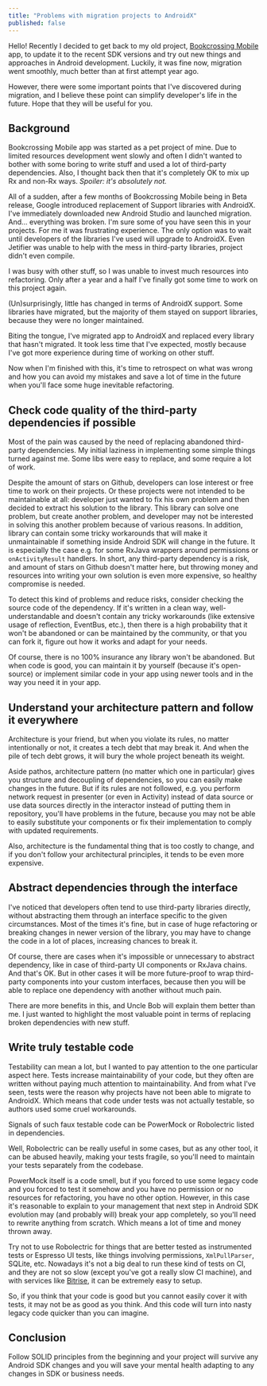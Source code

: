 ```yaml
---
title: "Problems with migration projects to AndroidX"
published: false
---
```


Hello! Recently I decided to get back to my old project, [Bookcrossing Mobile](https://github.com/fobo66/BookcrossingMobile) app,
to update it to the recent SDK versions and try out new things and approaches in Android development. Luckily, it was fine now,
migration went smoothly, much better than at first attempt year ago.

However, there were some important points that I've discovered during migration, and I believe these point can simplify developer's life in
the future. Hope that they will be useful for you.

## Background

Bookcrossing Mobile app was started as a pet project of mine. Due to limited resources development went slowly and often I didn't wanted
to bother with some boring to write stuff and used a lot of third-party dependencies. Also, I thought back then that it's completely OK
to mix up Rx and non-Rx ways. _Spoiler: it's absolutely not._

All of a sudden, after a few months of Bookcrossing Mobile being in Beta release, Google introduced replacement of Support libraries with
AndroidX. I've immediately downloaded new Android Studio and launched migration. And... everything was broken. I'm sure some of you have
seen this in your projects. For me it was frustrating experience. The only option was to wait until developers of the libraries I've
used will upgrade to AndroidX. Even Jetifier was unable to help with the mess in third-party libraries, project didn't even compile.

I was busy with other stuff, so I was unable to invest much resources into refactoring. Only
after a year and a half I've finally got some time to work on this project again.

(Un)surprisingly, little has changed in terms of AndroidX support. Some libraries
have migrated, but the majority of them stayed on support libraries, because they were no longer
maintained.

Biting the tongue, I've migrated app to AndroidX and replaced every library that hasn't migrated. It
took less time that I've expected, mostly because I've got more experience during time of working on
other stuff.

Now when I'm finished with this, it's time to retrospect on what was wrong and how
you can avoid my mistakes and save a lot of time in the future when you'll
face some huge inevitable refactoring.

## Check code quality of the third-party dependencies if possible

Most of the pain was caused by the need of replacing abandoned third-party dependencies. My initial
laziness in implementing some simple things turned against me. Some libs were easy to replace, and
some require a lot of work.

Despite the amount of stars on Github, developers can lose interest or free time to work on their
projects. Or these projects were not intended to be maintainable at all: developer
just wanted to fix his own problem and then decided to extract his solution to the library. This
library can solve one problem, but create another problem, and developer may not be
interested in solving this another problem because of various reasons. In addition, library
can contain some tricky workarounds that will make it unmaintainable if something inside Android
SDK will change in the future. It is especially the case e.g. for some RxJava wrappers around
permissions or `onActivityResult` handlers. In short, any third-party dependency is a risk, and
amount of stars on Github doesn't matter here, but throwing money and resources into writing your
own solution is even more expensive, so healthy compromise is needed.

To detect this kind of problems and reduce risks, consider checking the source code of the
dependency. If it's written in a clean way, well-understandable and doesn't contain any tricky
workarounds (like extensive usage of reflection, EventBus, etc.), then there is a high probability
that it won't be abandoned or can be maintained by the community, or that you can fork it, figure out
how it works and adapt for your needs.

Of course, there is no 100% insurance any library won't be abandoned. But when
code is good, you can maintain it by yourself (because it's open-source) or implement similar
code in your app using newer tools and in the way you need it in your app.

## Understand your architecture pattern and follow it everywhere

Architecture is your friend, but when you violate its rules, no matter intentionally or not,
it creates a tech debt that may break it. And when the pile of tech debt grows, it will bury
the whole project beneath its weight.

Aside pathos, architecture pattern (no matter which one in particular) gives you structure and
decoupling of dependencies, so you can easily make changes in the future. But if its rules
are not followed, e.g. you perform network request in presenter (or even in Activity) instead
of data source or use data sources directly in the interactor instead of putting them in repository,
you'll have problems in the future, because you may not be able to easily substitute your components
or fix their implementation to comply with updated requirements.

Also, architecture is the fundamental thing that is too costly to change, and if you don't follow
your architectural principles, it tends to be even more expensive.

## Abstract dependencies through the interface

I've noticed that developers often tend to use third-party libraries directly, without abstracting
them through an interface specific to the given circumstances. Most of the times it's fine,
but in case of huge refactoring or breaking changes in newer version of the library, you may have to
change the code in a lot of places, increasing chances to break it.

Of course, there are cases when it's impossible or unnecessary to abstract dependency, like in case of
third-party UI components or RxJava chains. And that's OK. But in other cases it will be more future-proof
to wrap third-party components into your custom interfaces, because then you will be able to replace one
dependency with another without much pain.

There are more benefits in this, and Uncle Bob will explain them better than me. I just wanted to
highlight the most valuable point in terms of replacing broken dependencies with new stuff.

## Write truly testable code

Testability can mean a lot, but I wanted to pay attention to the one particular aspect here. Tests increase
maintainability of your code, but they often are written without paying much attention to maintainability.
And from what I've seen, tests were the reason why projects have not been able to migrate to AndroidX.
Which means that code under tests was not actually testable, so authors used some cruel workarounds.

Signals of such faux testable code can be PowerMock or Robolectric listed in dependencies.

Well, Robolectric can be really useful in some cases, but as any other tool, it can be abused heavily,
making your tests fragile, so you'll need to maintain your tests separately from the codebase.

PowerMock itself is a code smell, but if you forced to use some legacy code and you forced to test it
somehow and you have no permission or no resources for refactoring, you have no other option. However,
in this case it's reasonable to explain to your management that next step in Android SDK evolution may
(and probably will) break your app completely, so you'll need to rewrite anything from scratch. Which
means a lot of time and money thrown away.

Try not to use Robolectric for things that are better tested as instrumented tests or Espresso UI tests,
like things involving permissions, `XmlPullParser`, SQLite, etc. Nowadays it's not a big deal to run
these kind of tests on CI, and they are not so slow (except you've got a really slow CI machine),
and with services like [Bitrise](https://bitrise.io), it can be extremely easy to setup.

So, if you think that your code is good but you cannot easily cover it with tests, it may not be as good
as you think. And this code will turn into nasty legacy code quicker than you can imagine.

## Conclusion

Follow SOLID principles from the beginning and your project will survive any Android SDK changes and
you will save your mental health adapting to any changes in SDK or business needs.
